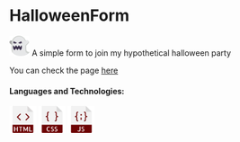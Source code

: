   <h1>HalloweenForm </h1>  <img src="ghost (4).png" width="36"/>
  A simple form to join my hypothetical halloween party

  <p>You can check the page <a href="https://yasminconstantino.github.io/HalloweenForm/">here</a></p>

  <h4> Languages and Technologies:</h4>
  <div>
    <img src="html (1).png" width="48"/>
    <img src="css (1).png" width="48"/>
    <img src="javascript.png" width="48"/>
  </div>
